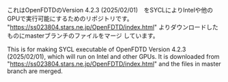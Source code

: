 これはOpenFDTDのVersion 4.2.3 (2025/02/01)　をSYCLによりIntelや他のGPUで実行可能にするためのリポジトリです。
"https://ss023804.stars.ne.jp/OpenFDTD/index.html" よりダウンロードしたものにmasterブランチのファイルをマージ
しています。

This is for making SYCL executable of OpenFDTD Version 4.2.3 (2025/02/01), which will run on Intel and other GPUs.
It is downloaded from "https://ss023804.stars.ne.jp/OpenFDTD/index.html" and the files in master branch are merged.
